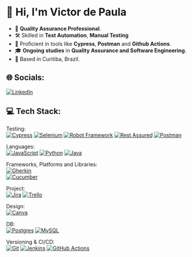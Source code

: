 # 👋 Hi, I'm Victor de Paula

- 🎯 **Quality Assurance Professional**.  
- 🛠️ Skilled in **Test Automation**, **Manual Testing**
- 🚀 Proficient in tools like **Cypress**, **Postman** and **Github Actions**. 
- 🎓 **Ongoing studies** in **Quality Assurance and Software Engineering**.
- 📍 Based in Curitiba, Brazil.
  
## 🌐 Socials:
[![LinkedIn](https://img.shields.io/badge/LinkedIn-%230077B5.svg?logo=linkedin&logoColor=white)](https://www.linkedin.com/in/victoragsto98) 

## 💻 Tech Stack:
Testing:<br> 
[![Cypress](https://img.shields.io/badge/Cypress-69D3A7?logo=cypress&logoColor=fff)](#)
[![Selenium](https://img.shields.io/badge/Selenium-43B02A?logo=selenium&logoColor=white)](#)
[![Robot Framework](https://img.shields.io/badge/Robot%20Framework-000000?logo=robot-framework&logoColor=white)](#)
[![Rest Assured](https://img.shields.io/badge/Rest%20Assured-3B2F63?logo=java&logoColor=white)](#)
[![Postman](https://img.shields.io/badge/Postman-FF6C37?logo=postman&logoColor=white)](#) 

Languages:<br> 
[![JavaScript](https://img.shields.io/badge/JavaScript-F7DF1E?logo=javascript&logoColor=000)](#) 
[![Python](https://img.shields.io/badge/Python-3776AB?logo=python&logoColor=fff)](#) 
[![Java](https://img.shields.io/badge/Java-%23ED8B00.svg?logo=openjdk&logoColor=white)](#) 

Frameworks, Platforms and Libraries:<br>
[![Gherkin](https://img.shields.io/badge/Gherkin-83A603?logoColor=white)](#)<br>
[![Cucumber](https://img.shields.io/badge/Cucumber-23D96C?logo=cucumber&logoColor=white)](#) 

Project:<br> 
[![Jira](https://img.shields.io/badge/Jira-0052CC?logo=jira&logoColor=fff)](#) 
[![Trello](https://img.shields.io/badge/Trello-0052CC?logo=trello&logoColor=fff)](#) <br>

Design:<br> 
[![Canva](https://img.shields.io/badge/Canva-%2300C4CC.svg?&logo=Canva&logoColor=white)](#) <br>

DB:<br> 
[![Postgres](https://img.shields.io/badge/Postgres-%23316192.svg?logo=postgresql&logoColor=white)](#) 
[![MySQL](https://img.shields.io/badge/MySQL-4479A1?logo=mysql&logoColor=fff)](#) <br> 


Versioning & CI/CD:<br> 
[![Git](https://img.shields.io/badge/Git-F05032?logo=git&logoColor=fff)](#)
[![Jenkins](https://img.shields.io/badge/Jenkins-D24939?logo=jenkins&logoColor=fff)](#) 
[![GitHub Actions](https://img.shields.io/badge/GitHub_Actions-2088FF?logo=github-actions&logoColor=white)](#) <br>
